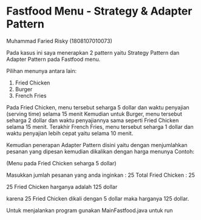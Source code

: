 # Fastfood Menu - Strategy & Adapter Pattern

Muhammad Faried Risky (1808107010073)

Pada kasus ini saya menerapkan 2 pattern yaitu Strategy Pattern dan Adapter Pattern
pada Fastfood menu.

Pilihan menunya antara lain:
1. Fried Chicken
2. Burger
3. French Fries

Pada Fried Chicken, menu tersebut seharga 5 dollar dan waktu penyajian (serving time) selama 15 menit
Kemudian untuk Burger, menu tersebut seharga 2 dollar dan waktu penyajiannya sama seperti Fried Chicken selama 15 menit.
Terakhir French Fries, menu tersebut seharga 1 dollar dan waktu penyajian lebih cepat yaitu selama 10 menit.

Kemudian penerapan Adapter Pattern disini yaitu dengan menjumlahkan pesanan yang dipesan kemudian dikalikan dengan harga menunya
Contoh:

(Menu pada Fried Chicken seharga 5 dollar)

Masukkan jumlah pesanan yang anda inginkan : 25
Total Fried Chicken : 25

25 Fried Chicken harganya adalah 125 dollar

karena 25 Fried Chicken dikali dengan 5 dollar maka harganya 125 dollar.

Untuk menjalankan program gunakan MainFastfood.java untuk run